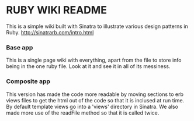 # RUBY WIKI README

This is a simple wiki built with Sinatra to illustrate various design patterns in Ruby. http://sinatrarb.com/intro.html

### Base app 
This is a single page wiki with everything, apart from the file to store info being in the one ruby file. Look at it and see it in all of its messiness.

### Composite app
This version has made the code more readable by moving sections to erb views files to get the html out of the code so that it is inclused at run time. By default template views go into a 'views' directory in Sinatra. We also made more use of the readFile method so that it is called twice.


